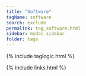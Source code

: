 ```yaml
---
title: "Software"
tagName: software
search: exclude
permalink: tag_software.html
sidebar: mydoc_sidebar
folder: tags
---
```

{% include taglogic.html %}

{% include links.html %}
